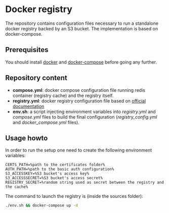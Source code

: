 # Docker registry

The repository contains configuration files necessary to run a standalone docker registry backed by an S3 bucket. The implementation is based on docker-compose.

## Prerequisites

You should install [docker](https://docs.docker.com/engine/installation/) and [docker-compose](https://docs.docker.com/compose/install/) before going any further.

## Repository content

* **compose.yml**: docker compose configuration file running redis container (registry cache) and the registry itself.
* **registry.yml**: docker registry configuration file based on [official documentation](https://docs.docker.com/registry/configuration/)
* **env.sh**: a script injecting environment variables into _registry.yml_ and _compose.yml_ files to build the final configuration (_registry_config.yml_ and _docker_compose.yml_ files).

## Usage howto

In order to run the setup one need to create the following environment variables:

```
CERTS_PATH=%path to the certificates folder%
AUTH_PATH=%path to the basic auth configuration%
S3_ACCESSKEY=%S3 bucket's access key%
S3_ACCESSSECRET=%S3 bucket's access secret%
REGISTRY_SECRET=%random string used as secret between the registry and the cache%
```

The command to launch the registry is (inside the sources folder):

```bash
./env.sh && docker-compose up -d
```
